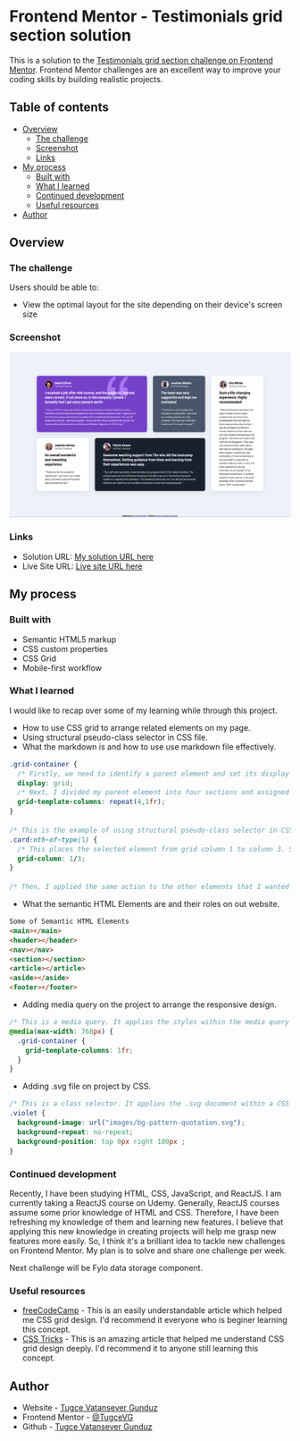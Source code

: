 # Frontend Mentor - Testimonials grid section solution

This is a solution to the [Testimonials grid section challenge on Frontend Mentor](https://www.frontendmentor.io/challenges/testimonials-grid-section-Nnw6J7Un7). Frontend Mentor challenges are an excellent way to improve your coding skills by building realistic projects.

## Table of contents

- [Overview](#overview)
  - [The challenge](#the-challenge)
  - [Screenshot](#screenshot)
  - [Links](#links)
- [My process](#my-process)
  - [Built with](#built-with)
  - [What I learned](#what-i-learned)
  - [Continued development](#continued-development)
  - [Useful resources](#useful-resources)
- [Author](#author)

## Overview

### The challenge

Users should be able to:

- View the optimal layout for the site depending on their device's screen size

### Screenshot

![This is my solution.](./screenshot-testimonials-grid-section.png)

### Links

- Solution URL: [My solution URL here](https://github.com/TugceVG/frontend-mentor-challenges/tree/main/testimonials-grid-section-main)
- Live Site URL: [Live site URL here](https://testimonials-grid-section-tugcevg.netlify.app/)

## My process

### Built with

- Semantic HTML5 markup
- CSS custom properties
- CSS Grid
- Mobile-first workflow

### What I learned

I would like to recap over some of my learning while through this project. 

- How to use CSS grid to arrange related elements on my page.
- Using structural pseudo-class selector in CSS file. 
- What the markdown is and how to use use markdown file effectively.

```css
.grid-container {
  /* Firstly, we need to identify a parent element and set its display property value to 'grid' in order to arrange our elements.*/
  display: grid; 
  /* Next, I divided my parent element into four sections and assigned each section the similar area.*/
  grid-template-columns: repeat(4,1fr);
}

/* This is the example of using structural pseudo-class selector in CSS file. This selects the first element with the class .card among its siblings.*/
.card:nth-of-type(1) {
  /* This places the selected element from grid column 1 to column 3. So, it will span two columns.*/
  grid-column: 1/3;
}

/* Then, I applied the same action to the other elements that I wanted to arrange using this method.*/
```
- What the semantic HTML Elements are and their roles on out website.
```html
Some of Semantic HTML Elements
<main></main>
<header></header>
<nav></nav>
<section></section>
<article></article>
<aside></aside>
<footer></footer>
```
- Adding media query on the project to arrange the responsive design.
```css
/* This is a media query. It applies the styles within the media query block only when the screen width is 768 pixels or less*/
@media(max-width: 768px) {
  .grid-container {
    grid-template-columns: 1fr;
  }
}  
```
- Adding .svg file on project by CSS.
```css
/* This is a class selector. It applies the .svg document within a CSS property.*/
.violet {
  background-image: url("images/bg-pattern-quotation.svg");
  background-repeat: no-repeat;
  background-position: top 0px right 100px ;
}
```

### Continued development

Recently, I have been studying HTML, CSS, JavaScript, and ReactJS. I am currently taking a ReactJS course on Udemy. Generally, ReactJS courses assume some prior knowledge of HTML and CSS. Therefore, I have been refreshing my knowledge of them and learning new features. I believe that applying this new knowledge in creating projects will help me grasp new features more easily. So, I think it's a brilliant idea to tackle new challenges on Frontend Mentor. My plan is to solve and share one challenge per week.

Next challenge will be Fylo data storage component.

### Useful resources

- [freeCodeCamp](https://www.freecodecamp.org/news/how-to-use-css-grid-layout/) - This is an easily understandable article which helped me CSS grid design. I'd recommend it everyone who is beginer learning this concept.
- [CSS Tricks](https://css-tricks.com/snippets/css/complete-guide-grid/) - This is an amazing article that helped me understand CSS grid design deeply. I'd recommend it to anyone still learning this concept.


## Author

- Website - [Tugce Vatansever Gunduz](https://tugcevatansevergunduz.com/)
- Frontend Mentor - [@TugceVG](https://www.frontendmentor.io/profile/TugceVG)
- Github - [Tugce Vatansever Gunduz](https://github.com/TugceVG)
